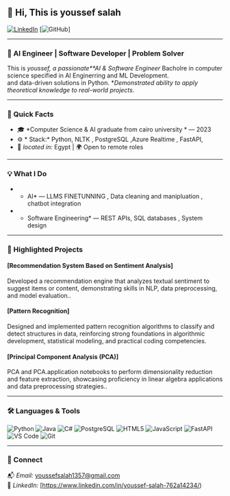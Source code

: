 ## 👋 Hi, This is youssef salah

[![LinkedIn](https://img.shields.io/badge/LinkedIn-0077B5?logo=linkedin&logoColor=white)](https://www.linkedin.com/in/youssef-salah-762a14234/)
[![GitHub](https://img.shields.io/github/followers/NA7RAWY?label=Follow&style=social)]

---

### 🚀 AI Engineer | Software Developer | Problem Solver

This is *youssef, a passionate**AI & Software Engineer* Bacholre in computer science specified in AI Enginerring and ML Development.  
 and data-driven solutions in Python.  **Demonstrated ability to apply theoretical knowledge to real-world projects*.

---

### 📌 Quick Facts
- 🎓 *Computer Science & AI graduate from cairo university * —  2023
- ⚙ * Stack:* Python, NLTK , PostgreSQL ,Azure Realtime , FastAPI,  
- 📍 *located in:* Egypt | 🌍 Open to remote roles 


---

### 💡 What I Do

- * AI* — LLMS FINETUNNING , Data cleaning and manipluation , chatbot integration 
- * Software Engineering* — REST APIs, SQL databases , System design

---

### 🚀 Highlighted Projects

####  [Recommendation System Based on Sentiment Analysis]
Developed a recommendation engine that analyzes textual sentiment to suggest items or content, demonstrating skills in NLP, data preprocessing, and model evaluation..

####  [Pattern Recognition]
Designed and implemented pattern recognition algorithms to classify and detect structures in data, reinforcing strong foundations in algorithmic development, statistical modeling, and practical coding competencies.

####  [Principal Component Analysis (PCA)]
PCA and PCA.application notebooks to perform dimensionality reduction and feature extraction, showcasing proficiency in linear algebra applications and data preprocessing strategies..



---

### 🛠 Languages & Tools

![Python](https://img.shields.io/badge/Python-3670A0?logo=python&logoColor=white&style=for-the-badge)
![Java](https://img.shields.io/badge/Java-ED8B00?logo=java&logoColor=white&style=for-the-badge)
![C#](https://img.shields.io/badge/C%23-239120?logo=c-sharp&logoColor=white&style=for-the-badge)
![PostgreSQL](https://img.shields.io/badge/PostgreSQL-316192?logo=postgresql&logoColor=white&style=for-the-badge)
![HTML5](https://img.shields.io/badge/HTML5-E34F26?logo=html5&logoColor=white&style=for-the-badge)
![JavaScript](https://img.shields.io/badge/JavaScript-F7DF1E?logo=javascript&logoColor=black&style=for-the-badge)
![FastAPI](https://img.shields.io/badge/FastAPI-009688?logo=fastapi&logoColor=white&style=for-the-badge)
![VS Code](https://img.shields.io/badge/VSCode-007ACC?logo=visual-studio-code&logoColor=white&style=for-the-badge)
![Git](https://img.shields.io/badge/Git-F05032?logo=git&logoColor=white&style=for-the-badge)

---


### 🤝 Connect
📬 *Email:* [youssefsalah1357@gmail.com](mailto:youssefsalah1357@gmail.com)  
🔗 *LinkedIn:* [https://www.linkedin.com/in/youssef-salah-762a14234/)  




